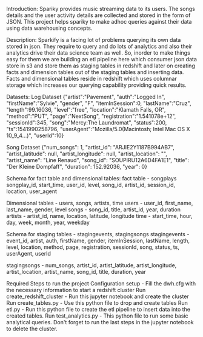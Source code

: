 Introduction:
Spariky provides music streaming data to its users. The songs details and the user activity details are collected and stored in the form of JSON. This project helps spariky to make adhoc queries against their data using data warehousing concepts.

Description:
Sparkify is a facing lot of problems querying its own data stored in json. They require to query and do lots of analytics and also their analytics drive their data science team as well. So, inorder to make things easy for them we are building an etl pipeline here which consumer json data store in s3 and store them as staging tables in redshift and later on creating facts and dimension tables out of the staging tables and inserting data. Facts and dimensional tables reside in redshift which uses columnar storage which increases our querying capability providing quick results.

Datasets:
Log Dataset
{"artist":"Pavement", "auth":"Logged In", "firstName":"Sylvie", "gender", "F", "itemInSession":0, "lastName":"Cruz", "length":99.16036, "level":"free", "location":"Klamath Falls, OR", "method":"PUT", "page":"NextSong", "registration":"1.541078e+12", "sessionId":345, "song":"Mercy:The Laundromat", "status":200, "ts":1541990258796, "userAgent":"Mozilla/5.0(Macintosh; Intel Mac OS X 10_9_4...)", "userId":10}

Song Dataset
{"num_songs": 1, "artist_id": "ARJIE2Y1187B994AB7", "artist_latitude": null, "artist_longitude": null, "artist_location": "", "artist_name": "Line Renaud", "song_id": "SOUPIRU12A6D4FA1E1", "title": "Der Kleine Dompfaff", "duration": 152.92036, "year": 0}

Schema for fact table and dimensional tables:
fact table - songplays
songplay_id, start_time, user_id, level, song_id, artist_id, session_id, location, user_agent

Dimensional tables - users, songs, artists, time
users - user_id, first_name, last_name, gender, level songs - song_id, title, artist_id, year, duration artists - artist_id, name, location, latitude, longitude time - start_time, hour, day, week, month, year, weekday

Schema for staging tables - stagingevents, stagingsongs
stagingevents - event_id, artist, auth, firstName, gender, itemInSession, lastName, length, level, location, method, page, registration, sessionId, song, status, ts, userAgent, userId

stagingsongs - num_songs, artist_id, artist_latitude, artist_longitude, artist_location, artist_name, song_id, title, duration, year

Required Steps to run the project
Configuration setup - Fill the dwh.cfg with the necessary information to start a redshift cluster
Run create_redshift_cluster - Run this jupyter notebook and create the cluster
Run create_tables.py - Use this python file to drop and create tables
Run etl.py - Run this python file to create the etl pipeline to insert data into the created tables.
Run test_analytics.py - This python file to run some basic analytical queries.
Don't forget to run the last steps in the jupyter notebook to delete the cluster.